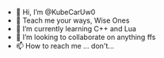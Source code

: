 - 👋 Hi, I’m @KubeCarUw0
- 👀 Teach me your ways, Wise Ones
- 🌱 I’m currently learning C++ and Lua
- 💞️ I’m looking to collaborate on anything ffs
- 📫 How to reach me ... don't...

<!---
KubeCarUw0/KubeCarUw0 is a ✨ special ✨ repository because its `README.md` (this file) appears on your GitHub profile.
You can click the Preview link to take a look at your changes.
--->
